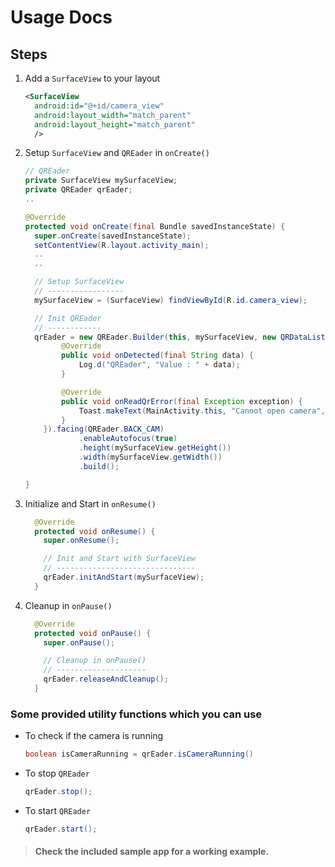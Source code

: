 # Usage Docs

## Steps

1. Add a `SurfaceView` to your layout

    ```xml
    <SurfaceView
      android:id="@+id/camera_view"
      android:layout_width="match_parent"
      android:layout_height="match_parent"
      />
    ```

1. Setup `SurfaceView` and `QREader` in `onCreate()`

    ```java
    // QREader
    private SurfaceView mySurfaceView;
    private QREader qrEader;
    ..

    @Override
    protected void onCreate(final Bundle savedInstanceState) {
      super.onCreate(savedInstanceState);
      setContentView(R.layout.activity_main);
      ..
      ..

      // Setup SurfaceView
      // -----------------
      mySurfaceView = (SurfaceView) findViewById(R.id.camera_view);

      // Init QREader
      // ------------
      qrEader = new QREader.Builder(this, mySurfaceView, new QRDataListener() {
            @Override
            public void onDetected(final String data) {
                Log.d("QREader", "Value : " + data);
            }

            @Override
            public void onReadQrError(final Exception exception) {
                Toast.makeText(MainActivity.this, "Cannot open camera", Toast.LENGTH_LONG).show();
            }
        }).facing(QREader.BACK_CAM)
                .enableAutofocus(true)
                .height(mySurfaceView.getHeight())
                .width(mySurfaceView.getWidth())
                .build();

    }
    ```

1. Initialize and Start in `onResume()`

    ```java
      @Override
      protected void onResume() {
        super.onResume();

        // Init and Start with SurfaceView
        // -------------------------------
        qrEader.initAndStart(mySurfaceView);
      }
    ```
1. Cleanup in `onPause()`

    ```java
      @Override
      protected void onPause() {
        super.onPause();

        // Cleanup in onPause()
        // --------------------
        qrEader.releaseAndCleanup();
      }
    ```

### Some provided utility functions which you can use

+ To check if the camera is running

    ```java
    boolean isCameraRunning = qrEader.isCameraRunning()
    ```

+ To stop `QREader`

    ```java
    qrEader.stop();
    ```
+ To start `QREader`

    ```java
    qrEader.start();
    ```

> #### Check the included sample app for a working example.